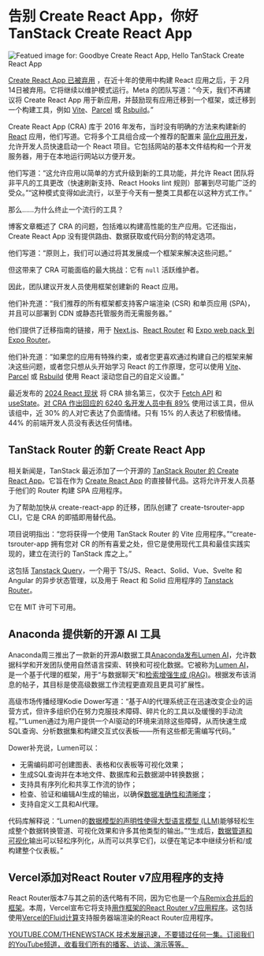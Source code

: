 # 告别 Create React App，你好 TanStack Create React App

![Featued image for: Goodbye Create React App, Hello TanStack Create React App](https://cdn.thenewstack.io/media/2024/04/d8b458d6-dev_news_img-2-2-1024x577.png)

[Create React App 已被弃用](https://react.dev/blog/2025/02/14/sunsetting-create-react-app) ，在近十年的使用中构建 React 应用之后，于 2月14日被弃用。它将继续以维护模式运行。Meta 的团队写道：“今天，我们不再建议将 Create React App 用于新应用，并鼓励现有应用迁移到一个框架，或迁移到一个构建工具，例如 [Vite](https://thenewstack.io/vites-new-rust-based-javascript-bundler-available-in-beta/)、[Parcel](https://parceljs.org/) 或 [Rsbuild](https://rsbuild.dev/)。”

Create React App (CRA) 库于 2016 年发布，当时没有明确的方法来构建新的 [React](https://thenewstack.io/new-york-public-library-on-choosing-react-to-rebuild-website/) 应用，他们写道。它将多个工具组合成一个推荐的配置来 [简化应用开发](https://thenewstack.io/datastax-aims-to-simplify-building-ai-apps-with-ragstack/)，允许开发人员快速启动一个 React 项目。它包括网站的基本文件结构和一个开发服务器，用于在本地运行网站以方便开发。

他们写道：“这允许应用以简单的方式升级到新的工具功能，并允许 React 团队将非平凡的工具更改（快速刷新支持、React Hooks lint 规则）部署到尽可能广泛的受众。”“这种模式变得如此流行，以至于今天有一整类工具都在以这种方式工作。”

那么……为什么终止一个流行的工具？

博客文章概述了 CRA 的问题，包括难以构建高性能的生产应用。它还指出，Create React App 没有提供路由、数据获取或代码分割的特定选项。

他们写道：“原则上，我们可以通过将其发展成一个框架来解决这些问题。”

但这带来了 CRA 可能面临的最大挑战：它有 `null` 活跃维护者。

因此，团队建议开发人员使用框架创建新的 React 应用。

他们补充道：“我们推荐的所有框架都支持客户端渲染 (CSR) 和单页应用 (SPA)，并且可以部署到 CDN 或静态托管服务而无需服务器。”

他们提供了迁移指南的链接，用于 [Next.js](https://nextjs.org/docs/app/building-your-application/upgrading/from-create-react-app)、[React Router](https://reactrouter.com/upgrading/component-routes) 和 [Expo web pack 到 Expo Router](https://docs.expo.dev/router/migrate/from-expo-webpack/)。

他们补充道：“如果您的应用有特殊约束，或者您更喜欢通过构建自己的框架来解决这些问题，或者您只想从头开始学习 React 的工作原理，您可以使用 [Vite](https://www.robinwieruch.de/vite-create-react-app/)、[Parcel](https://parceljs.org/migration/cra/) 或 [Rsbuild](https://rsbuild.dev/guide/migration/cra) 使用 React 滚动您自己的自定义设置。”

最近发布的 [2024 React 现状](https://2024.stateofreact.com/en-US/) 将 CRA 排名第三，仅次于 [Fetch API](https://developer.mozilla.org/en-US/docs/Web/API/Fetch_API/Using_Fetch) 和 [useState](https://react.dev/reference/react/useState)。[对 CRA 作出回应的 6240 名开发人员中有 89%](https://2024.stateofreact.com/en-US/libraries/) 使用过该工具，但从该组中，近 30% 的人对它表达了负面情绪。只有 15% 的人表达了积极情绪。44% 的前端开发人员没有表达任何情绪。

## TanStack Router 的新 Create React App

相关新闻是，TanStack 最近添加了一个开源的 [TanStack Router 的 Create React App](https://github.com/TanStack/create-tsrouter-app)。它旨在作为 [Create React App](https://create-react-app.dev/) 的直接替代品。这将允许开发人员基于他们的 Router 构建 SPA 应用程序。

为了帮助加快从 create-react-app 的迁移，团队创建了 create-tsrouter-app CLI，它是 CRA 的即插即用替代品。

项目说明指出：“您将获得一个使用 TanStack Router 的 Vite 应用程序。”“create-tsrouter-app 拥有您对 CR 的所有喜爱之处，但它是使用现代工具和最佳实践实现的，建立在流行的 TanStack 库之上。”

这包括 [Tanstack Query](https://tanstack.com/query/latest)，一个用于 TS/JS、React、Solid、Vue、Svelte 和 Angular 的异步状态管理，以及用于 React 和 Solid 应用程序的 [Tanstack Router](https://tanstack.com/router/latest)。

它在 MIT 许可下可用。

## Anaconda 提供新的开源 AI 工具
Anaconda周三推出了一款新的开源AI数据工具[Anaconda发布Lumen AI](https://www.anaconda.com/blog/anaconda-launches-lumen-ai)，允许数据科学和开发团队使用自然语言探索、转换和可视化数据。它被称为[Lumen AI](https://github.com/holoviz/lumen)，是一个基于代理的框架，用于“与数据聊天”和[检索增强生成 (RAG)](https://thenewstack.io/solving-the-rag-vs-long-context-model-dilemma/)。根据发布该消息的帖子，其目标是使高级数据工作流程更直观且更具可扩展性。

高级市场传播经理Kodie Dower写道：“基于AI的代理系统正在迅速改变企业的运营方式，但许多组织仍在努力克服技术障碍、碎片化的工具以及缓慢的手动流程。”“Lumen通过为用户提供一个AI驱动的环境来消除这些障碍，从而快速生成SQL查询、分析数据集和构建交互式仪表板——所有这些都无需编写代码。”

Dower补充说，Lumen可以：

- 无需编码即可创建图表、表格和仪表板等可视化效果；
- 生成SQL查询并在本地文件、数据库和云数据湖中转换数据；
- 支持具有序列化和共享工作流的协作；
- 检查、验证和编辑AI生成的输出，以确保[数据准确性和清晰度](https://thenewstack.io/from-chaos-to-clarity-master-the-first-mile-of-observability/)；
- 支持自定义工具和AI代理。

代码库解释说：“Lumen的[数据模型的声明性使得大型语言模型 (LLM)](https://thenewstack.io/use-your-data-in-llms-with-the-vector-database-you-already-have/)能够轻松生成整个数据转换管道、可视化效果和许多其他类型的输出。”“生成后，[数据管道和可视化](https://thenewstack.io/apache-hop-harnesses-metadata-to-create-visual-data-pipelines/)输出可以轻松序列化，从而可以共享它们，以便在笔记本中继续分析和/或构建整个仪表板。”


## Vercel添加对React Router v7应用程序的支持
React Router版本7与其之前的迭代略有不同，因为它也是一个[与Remix合并后的框架](https://thenewstack.io/why-some-developers-are-unhappy-with-react-router/)。本周，Vercel宣布它将支持[用作框架的React Router v7应用程序](https://vercel.com/changelog/support-for-eact-router-v7)。这包括使用[Vercel的Fluid计算](https://thenewstack.io/vercel-rolls-out-more-cost-effective-infrastructure-model/)支持服务器端渲染的React Router应用程序。

[YOUTUBE.COM/THENEWSTACK 技术发展迅速，不要错过任何一集。订阅我们的YouTube频道，收看我们所有的播客、访谈、演示等等。](https://youtube.com/thenewstack?sub_confirmation=1)